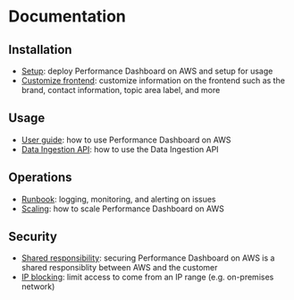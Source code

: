 # Documentation

## Installation

- [Setup](installation.md): deploy Performance Dashboard on AWS and setup for usage
- [Customize frontend](custom-config.md): customize information on the frontend such as the brand, contact information, topic area label, and more

## Usage

- [User guide](user-guide.pdf): how to use Performance Dashboard on AWS
- [Data Ingestion API](api.md): how to use the Data Ingestion API

## Operations

- [Runbook](runbook.md): logging, monitoring, and alerting on issues
- [Scaling](scalability.md): how to scale Performance Dashboard on AWS

## Security

- [Shared responsibility](security.md): securing Performance Dashboard on AWS is a shared responsiblity between AWS and the customer
- [IP blocking](on-prem-access.md): limit access to come from an IP range (e.g. on-premises network)
